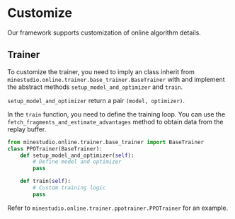 # Customize

Our framework supports customization of online algorithm details.

## Trainer

To customize the trainer, you need to imply an class inherit from `minestudio.online.trainer.base_trainer.BaseTrainer` with and implement the abstract methods `setup_model_and_optimizer` and `train`. 

`setup_model_and_optimizer` return a pair `(model, optimizer)`.

In the `train` function, you need to define the training loop. You can use the `fetch_fragments_and_estimate_advantages` method to obtain data from the replay buffer.

```python
from minestudio.online.trainer.base_trainer import BaseTrainer
class PPOTrainer(BaseTrainer):
    def setup_model_and_optimizer(self):
        # Define model and optimizer
        pass

    def train(self):
        # Custom training logic
        pass
```

Refer to `minestudio.online.trainer.ppotrainer.PPOTrainer` for an example. 
